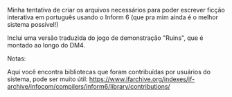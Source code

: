 Minha tentativa de criar os arquivos necessários para poder escrever 
ficção interativa em português usando o Inform 6 (que pra mim ainda 
é o melhor sistema possível!)

Inclui uma versão traduzida do jogo de demonstração "Ruins", que é montado 
ao longo do DM4.

Notas:

Aqui você encontra bibliotecas que foram contribuídas por usuários do
sistema, pode ser muito útil: 
https://www.ifarchive.org/indexes/if-archive/infocom/compilers/inform6/library/contributions/
